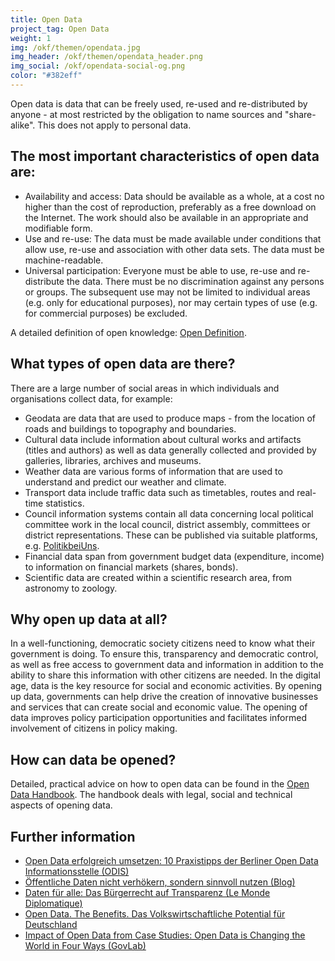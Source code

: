 ```yaml
---
title: Open Data
project_tag: Open Data
weight: 1
img: /okf/themen/opendata.jpg
img_header: /okf/themen/opendata_header.png
img_social: /okf/opendata-social-og.png
color: "#382eff"
---
```


Open data is data that can be freely used, re-used and re-distributed by anyone - at most restricted by the obligation to name sources and "share-alike". This does not apply to personal data.

<!--more-->

## The most important characteristics of open data are:

* Availability and access: Data should be available as a whole, at a cost no higher than the cost of reproduction, preferably as a free download on the Internet. The work should also be available in an appropriate and modifiable form.
* Use and re-use: The data must be made available under conditions that allow use, re-use and association with other data sets. The data must be machine-readable.
* Universal participation: Everyone must be able to use, re-use and re-distribute the data. There must be no discrimination against any persons or groups. The subsequent use may not be limited to individual areas (e.g. only for educational purposes), nor may certain types of use (e.g. for commercial purposes) be excluded.

A detailed definition of open knowledge: [Open Definition](https://opendefinition.org/).

## What types of open data are there?

There are a large number of social areas in which individuals and organisations collect data, for example:

* Geodata are data that are used to produce maps - from the location of roads and buildings to topography and boundaries.
* Cultural data include information about cultural works and artifacts (titles and authors) as well as data generally collected and provided by galleries, libraries, archives and museums.
* Weather data are various forms of information that are used to understand and predict our weather and climate.
* Transport data include traffic data such as timetables, routes and real-time statistics.
* Council information systems contain all data concerning local political committee work in the local council, district assembly, committees or district representations. These can be published via suitable platforms, e.g. [PolitikbeiUns](https://politik-bei-uns.de/).
* Financial data span from government budget data (expenditure, income) to information on financial markets (shares, bonds).
* Scientific data are created within a scientific research area, from astronomy to zoology.

## Why open up data at all?

In a well-functioning, democratic society citizens need to know what their government is doing. To ensure this, transparency and democratic control, as well as free access to government data and information in addition to the ability to share this information with other citizens are needed. In the digital age, data is the key resource for social and economic activities. By opening up data, governments can help drive the creation of innovative businesses and services that can create social and economic value. The opening of data improves policy participation opportunities and facilitates informed involvement of citizens in policy making.

## How can data be opened?

Detailed, practical advice on how to open data can be found in the [Open Data Handbook](http://opendatahandbook.org/). The handbook deals with legal, social and technical aspects of opening data.

## Further information

* [Open Data erfolgreich umsetzen: 10 Praxistipps der Berliner Open Data Informationsstelle (ODIS)](https://www.verwaltung-der-zukunft.org/transformation/open-data-erfolgreich-umsetzen)
* [Öffentliche Daten nicht verhökern, sondern sinnvoll nutzen (Blog)](https://okfn.de/blog/2018/04/Oeffentliche-Daten-nicht-verhoekern-sondern-sinnvoll-nutzen/)
* [Daten für alle: Das Bürgerrecht auf Transparenz (Le Monde Diplomatique)](https://monde-diplomatique.de/artikel/!5390836)
* [Open Data. The Benefits. Das Volkswirtschaftliche Potential für Deutschland](https://www.kas.de/einzeltitel/-/content/open-data.-the-benefits1)
* [Impact of Open Data from Case Studies: Open Data is Changing the World in Four Ways (GovLab)](http://odimpact.org/)
